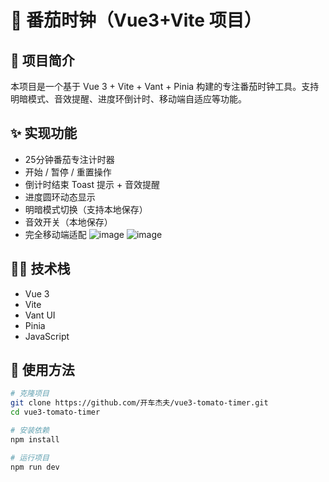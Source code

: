 # 🍅 番茄时钟（Vue3+Vite 项目）

## 🧩 项目简介
本项目是一个基于 Vue 3 + Vite + Vant + Pinia 构建的专注番茄时钟工具。支持明暗模式、音效提醒、进度环倒计时、移动端自适应等功能。

## ✨ 实现功能
- 25分钟番茄专注计时器
- 开始 / 暂停 / 重置操作
- 倒计时结束 Toast 提示 + 音效提醒
- 进度圆环动态显示
- 明暗模式切换（支持本地保存）
- 音效开关（本地保存）
- 完全移动端适配
![image](https://github.com/user-attachments/assets/72a55563-b248-405b-b89c-8aabed9afb0f)
![image](https://github.com/user-attachments/assets/a72caa51-9d36-4d2b-adfe-f05243623ee8)

## 🧑‍💻 技术栈
- Vue 3
- Vite
- Vant UI
- Pinia
- JavaScript

## 🚀 使用方法

```bash
# 克隆项目
git clone https://github.com/开车杰夫/vue3-tomato-timer.git
cd vue3-tomato-timer

# 安装依赖
npm install

# 运行项目
npm run dev
